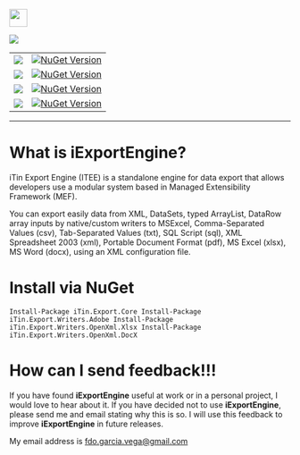 <p>
  <img src="https://cdn.rawgit.com/iAJTin/iExportEngine/master/nuget/iTin.Export.png"  
       height="32">
</p>
<p>
  <a href="https://github.com/iAJTin/iExportEngine">
    <img src="https://img.shields.io/badge/iTin-iExportEngine-green.svg?style=flat"/>
  </a>
</p>
<table>
  <tr>
    <td>
      <a href="https://github.com/iAJTin/iExportEngine/tree/master/source/library/iTin.Export.Core">
        <img src="https://img.shields.io/badge/-iTin.Export.Core-green.svg?style=flat"/>
      </a>
    </td>
    <td>
      <a href="https://www.nuget.org/packages/iTin.Export.Core/">
        <img alt="NuGet Version" 
             src="https://img.shields.io/nuget/v/iTin.Export.Core.svg" /> 
      </a>
    </td>  
  </tr>
  <tr>
    <td>
      <a href="https://github.com/iAJTin/iExportEngine/tree/master/source/library/iTin.Export.Writers.Adobe">
        <img src="https://img.shields.io/badge/-iTin.Export.Writers.Adobe-green.svg?style=flat" />
      </a>
    </td>
    <td>
      <a href="https://www.nuget.org/packages/iTin.Export.Writers.Adobe/">
        <img alt="NuGet Version" src="https://img.shields.io/nuget/v/iTin.Export.Writers.Adobe.svg" />
      </a>
    </td>
  </tr>
  <tr>
    <td>
      <a href="https://github.com/iAJTin/iExportEngine/tree/master/source/library/iTin.Export.Writers.OpenXml.Xlsx">
        <img src="https://img.shields.io/badge/-iTin.Export.Writers.OpenXml.Xlsx-green.svg?style=flat" />
      </a>
    </td>
    <td>
      <a href="https://www.nuget.org/packages/iTin.Export.Writers.OpenXml.Xlsx/">
        <img alt="NuGet Version" src="https://img.shields.io/nuget/v/iTin.Export.Writers.OpenXml.Xlsx.svg" />
      </a>
    </td>
  </tr>
  <tr>
    <td>
      <a href="https://github.com/iAJTin/iExportEngine/tree/master/source/library/iTin.Export.Writers.OpenXml.DocX">
        <img src="https://img.shields.io/badge/-iTin.Export.Writers.OpenXml.DocX-green.svg?style=flat" />
      </a>
    </td>
    <td>
      <a href="https://www.nuget.org/packages/iTin.Export.Writers.OpenXml.DocX/">
        <img alt="NuGet Version" src="https://img.shields.io/nuget/v/iTin.Export.Writers.OpenXml.DocX.svg" /> 
      </a>
    </td>
  </tr>
</table>

***

# What is iExportEngine?

iTin Export Engine (ITEE) is a standalone engine for data export that allows developers use a modular system based in Managed Extensibility Framework (MEF).

You can export easily data from XML, DataSets, typed ArrayList, DataRow array inputs by native/custom writers to MSExcel, Comma-Separated Values (csv), Tab-Separated Values (txt), SQL Script (sql), XML Spreadsheet 2003 (xml), Portable Document Format (pdf), MS Excel (xlsx), MS Word (docx), using an XML configuration file.

# Install via NuGet

`Install-Package iTin.Export.Core
Install-Package iTin.Export.Writers.Adobe
Install-Package iTin.Export.Writers.OpenXml.Xlsx
Install-Package iTin.Export.Writers.OpenXml.DocX`


# How can I send feedback!!!

If you have found **iExportEngine** useful at work or in a personal project, I would love to hear about it. If you have decided not to use **iExportEngine**, please send me and email stating why this is so. I will use this feedback to improve **iExportEngine** in future releases.

My email address is fdo.garcia.vega@gmail.com

